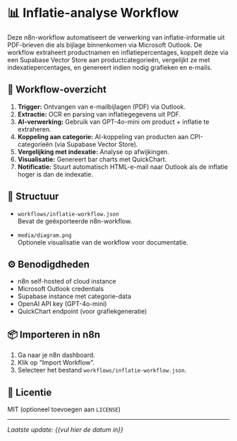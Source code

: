 # 📊 Inflatie-analyse Workflow

Deze n8n-workflow automatiseert de verwerking van inflatie-informatie uit PDF-brieven die als bijlage binnenkomen via Microsoft Outlook. De workflow extraheert productnamen en inflatiepercentages, koppelt deze via een Supabase Vector Store aan productcategorieën, vergelijkt ze met indexatiepercentages, en genereert indien nodig grafieken en e-mails.

## 🔁 Workflow-overzicht

1. **Trigger:** Ontvangen van e-mailbijlagen (PDF) via Outlook.
2. **Extractie:** OCR en parsing van inflatiegegevens uit PDF.
3. **AI-verwerking:** Gebruik van GPT-4o-mini om product + inflatie te extraheren.
4. **Koppeling aan categorie:** AI-koppeling van producten aan CPI-categorieën (via Supabase Vector Store).
5. **Vergelijking met indexatie:** Analyse op afwijkingen.
6. **Visualisatie:** Genereert bar charts met QuickChart.
7. **Notificatie:** Stuurt automatisch HTML-e-mail naar Outlook als de inflatie hoger is dan de indexatie.

## 📂 Structuur

- `workflows/inflatie-workflow.json`  
  Bevat de geëxporteerde n8n-workflow.

- `media/diagram.png`  
  Optionele visualisatie van de workflow voor documentatie.

## ⚙️ Benodigdheden

- n8n self-hosted of cloud instance
- Microsoft Outlook credentials
- Supabase instance met categorie-data
- OpenAI API key (GPT-4o-mini)
- QuickChart endpoint (voor grafiekgeneratie)

## 📦 Importeren in n8n

1. Ga naar je n8n dashboard.
2. Klik op “Import Workflow”.
3. Selecteer het bestand `workflows/inflatie-workflow.json`.

## 📜 Licentie

MIT (optioneel toevoegen aan `LICENSE`)

---

*Laatste update: {{vul hier de datum in}}*
